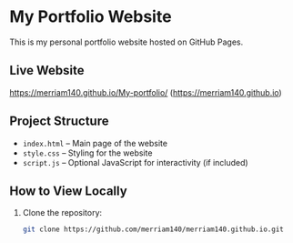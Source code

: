 # My Portfolio Website

This is my personal portfolio website hosted on GitHub Pages.

## Live Website
 https://merriam140.github.io/My-portfolio/ (https://merriam140.github.io)

## Project Structure
- `index.html` – Main page of the website
- `style.css` – Styling for the website
- `script.js` – Optional JavaScript for interactivity (if included)

## How to View Locally
1. Clone the repository:
   ```bash
   git clone https://github.com/merriam140/merriam140.github.io.git
